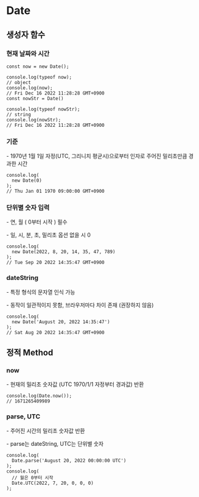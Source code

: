 # Date

## 생성자 함수

### 현재 날짜와 시간

```
const now = new Date();

console.log(typeof now);
// object
console.log(now);
// Fri Dec 16 2022 11:28:28 GMT+0900
const nowStr = Date()

console.log(typeof nowStr);
// string
console.log(nowStr);
// Fri Dec 16 2022 11:28:28 GMT+0900
```

### 기준

\- 1970년 1월 1일 자정(UTC, 그리니치 평균시)으로부터 인자로 주어진 밀리초만큼 경과한 시간

```
console.log(
  new Date(0)
);
// Thu Jan 01 1970 09:00:00 GMT+0900
```

### 단위별 숫자 입력

\- 연, 월 ( 0부터 시작 ) 필수

\- 일, 시, 분, 초, 밀리초 옵션 없을 시 0

```
console.log(
  new Date(2022, 8, 20, 14, 35, 47, 789)
);
// Tue Sep 20 2022 14:35:47 GMT+0900
```

### dateString

\- 특정 형식의 문자열 인식 가능

\- 동작이 일관적이지 못함, 브라우저마다 차이 존재 (권장하지 않음)

```
console.log(
  new Date('August 20, 2022 14:35:47')
);
// Sat Aug 20 2022 14:35:47 GMT+0900
```

## 정적 Method

### now

\- 현재의 밀리초 숫자값 (UTC 1970/1/1 자정부터 경과값) 반환

```
console.log(Date.now());
// 1671265409989
```

### parse, UTC

\- 주어진 시간의 밀리초 숫자값 반환

\- parse는 dateString, UTC는 단위별 숫자

```
console.log(
  Date.parse('August 20, 2022 00:00:00 UTC')
);
console.log(
  // 월은 0부터 시작
  Date.UTC(2022, 7, 20, 0, 0, 0)
);
```
